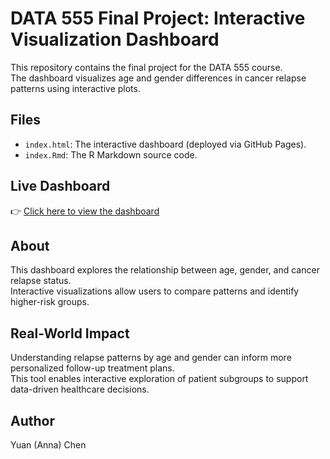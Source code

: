 # DATA 555 Final Project: Interactive Visualization Dashboard

This repository contains the final project for the DATA 555 course.  
The dashboard visualizes age and gender differences in cancer relapse patterns using interactive plots.

## Files
- `index.html`: The interactive dashboard (deployed via GitHub Pages).
- `index.Rmd`: The R Markdown source code.

## Live Dashboard
👉 [Click here to view the dashboard](https://Anna-YuanChen.github.io/data555-final-project/)

## About
This dashboard explores the relationship between age, gender, and cancer relapse status.  
Interactive visualizations allow users to compare patterns and identify higher-risk groups.

## Real-World Impact
Understanding relapse patterns by age and gender can inform more personalized follow-up treatment plans.  
This tool enables interactive exploration of patient subgroups to support data-driven healthcare decisions.

## Author
Yuan (Anna) Chen
